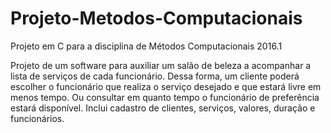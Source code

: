 # Projeto-Metodos-Computacionais
Projeto em C para a disciplina de Métodos Computacionais 2016.1

Projeto de um software para auxiliar um salão de beleza a acompanhar a lista de serviços de cada funcionário. Dessa forma, um cliente poderá escolher o funcionário que realiza o serviço desejado e que estará livre em menos tempo. Ou consultar em quanto tempo o funcionário de preferência estará disponível.
Inclui cadastro de clientes, serviços, valores, duração e funcionários.

